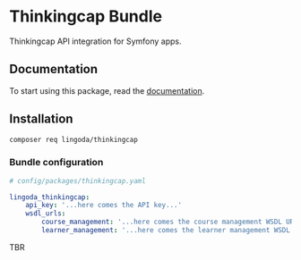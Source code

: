 # Thinkingcap Bundle

Thinkingcap API integration for Symfony apps.

## Documentation

To start using this package, read the [documentation](docs/index.md).

## Installation

```bash
composer req lingoda/thinkingcap
```

### Bundle configuration

```yaml
# config/packages/thinkingcap.yaml

lingoda_thinkingcap:
    api_key: '...here comes the API key...'
    wsdl_urls:
        course_management: '...here comes the course management WSDL URL...'
        learner_management: '...here comes the learner management WSDL URL...'
```

TBR
